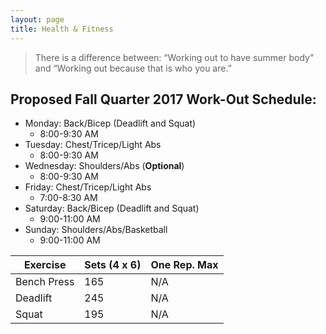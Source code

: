 ```yaml
---
layout: page
title: Health & Fitness
---
```

> There is a difference between: “Working out to have summer body” and “Working out because that is who you are.”

## Proposed Fall Quarter 2017 Work-Out Schedule:
* Monday: Back/Bicep (Deadlift and Squat)
  -  8:00-9:30 AM
* Tuesday: Chest/Tricep/Light Abs 
  - 8:00-9:30 AM 
* Wednesday: Shoulders/Abs (**Optional**) 
  - 8:00-9:30 AM 
* Friday: Chest/Tricep/Light Abs
  - 7:00-8:30 AM 
* Saturday: Back/Bicep (Deadlift and Squat)
  - 9:00-11:00 AM
* Sunday: Shoulders/Abs/Basketball
  - 9:00-11:00 AM

| Exercise | Sets (4 x 6) | One Rep. Max |
|-------|--------|---------|
| Bench Press | 165 | N/A |
| Deadlift | 245 | N/A |
| Squat | 195 | N/A |
